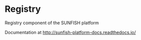 # Registry

Registry component of the SUNFISH platform


Documentation at http://sunfish-platform-docs.readthedocs.io/
